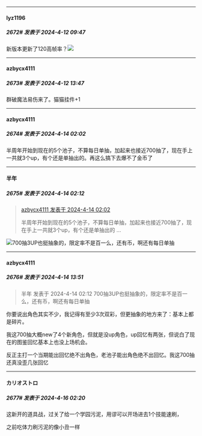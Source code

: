 ﻿
*****

####  lyz1196  
##### 2672#       发表于 2024-4-12 09:47

新版本更新了120高帧率？<img src="https://static.saraba1st.com/image/smiley/face2017/077.png" referrerpolicy="no-referrer">


*****

####  azbycx4111  
##### 2673#       发表于 2024-4-12 13:47

群破魔法易伤来了。猫猫挂件+1


*****

####  azbycx4111  
##### 2674#       发表于 2024-4-14 02:02

半周年开始到现在的5个池子，不算每日单抽，加起来也接近700抽了，现在手上一共就3个up，有个还是单抽出的。再这么搞下去爆不了金币了


*****

####  半年  
##### 2675#       发表于 2024-4-14 02:12

<blockquote><a href="httphttps://bbs.saraba1st.com/2b/forum.php?mod=redirect&amp;goto=findpost&amp;pid=64589156&amp;ptid=2147607" target="_blank">azbycx4111 发表于 2024-4-14 02:02</a>

半周年开始到现在的5个池子，不算每日单抽，加起来也接近700抽了，现在手上一共就3个up，有个还是单抽出的 ...</blockquote>
<img src="https://static.saraba1st.com/image/smiley/face2017/068.png" referrerpolicy="no-referrer">700抽3UP也挺抽象的，限定率不是百一么，还有币，啊还有每日单抽


*****

####  azbycx4111  
##### 2676#       发表于 2024-4-14 13:51

<blockquote>半年 发表于 2024-4-14 02:12
700抽3UP也挺抽象的，限定率不是百一么，还有币，啊还有每日单抽</blockquote>
你要说出角色其实不少，我记得有至少3次双彩，但更抽象的地方来了：基本上都是碎片。

我这700抽大概new了4个新角色，但就是没up角色，up回忆有两张，但说白了现在的图鉴回忆基本上也没上场机会。

反正主打一个当期能出回忆绝不出角色，老池子能出角色绝不出回忆。我这700抽还真没歪几张回忆


*****

####  カリオストロ  
##### 2677#       发表于 2024-4-16 02:20

这新开的道具战，过关了给一个学园污泥，用谬可以开场进去1个技能速刷，

之前吃体力刷污泥的像小丑一样

